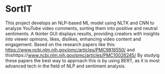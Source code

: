 # SortIT
This project develops an NLP-based ML model using NLTK and CNN to analyze YouTube video comments, sorting them into positive and neutral sentiments. A tkinter GUI displays results, providing creators with insights into viewer opinions, likes, dislikes, enhancing video content and engagement.
Based on the research papers like this: 
https://www.ncbi.nlm.nih.gov/pmc/articles/PMC9816550/ and thishttps://www.ncbi.nlm.nih.gov/pmc/articles/PMC10026245/
By studyig these papers the best way to approach this is by using BERT, as it is most advanced tech in the field of NLP and sentiment analysis.
